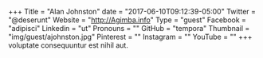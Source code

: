 +++
Title = "Alan Johnston"
date = "2017-06-10T09:12:39-05:00"
Twitter = "@deserunt"
Website = "http://Agimba.info"
Type = "guest"
Facebook = "adipisci"
Linkedin = "ut"
Pronouns = ""
GitHub = "tempora"
Thumbnail = "img/guest/ajohnston.jpg"
Pinterest = ""
Instagram = ""
YouTube = ""
+++
voluptate consequuntur est nihil aut.
